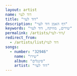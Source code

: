 ```yaml
---
layout: artist
name: דוד לעוי
title: "דוד לעוי"
description: "דף האמן דוד לעוי"
keywords: "שירים, מוזיקה, דוד לעוי"
permalink: /artists/דוד-לעוי/
redirect_from:
  - /artists/list/דוד לעוי
songs:
  - number: "32946"
    name: "שירו"
    album: "סינגלים"
    artist: "דוד לעוי"
---
```

